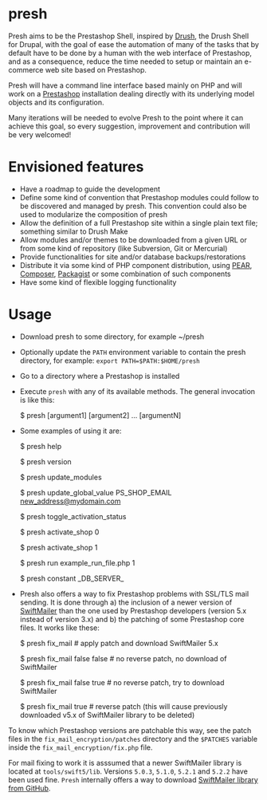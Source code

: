 presh
=====

Presh aims to be the Prestashop Shell, inspired by
[Drush](http://github.com/drush-ops/drush), the Drush Shell for
Drupal, with the goal of ease the automation of many of the tasks that by
default have to be done by a human with the web interface of Prestashop, and as
a consequence, reduce the time needed to setup or maintain an e-commerce web
site based on Prestashop.

Presh will have a command line interface based mainly on PHP and will work on
a [Prestashop](http://www.prestashop.com) installation dealing directly with
its underlying model objects and its configuration.

Many iterations will be needed to evolve Presh to the point where it can
achieve this goal, so every suggestion, improvement and contribution will
be very welcomed!

Envisioned features
===================

- Have a roadmap to guide the development
- Define some kind of convention that Prestashop modules could follow to be
discovered and managed by presh. This convention could also be used to
modularize the composition of presh
- Allow the definition of a full Prestashop site within a single plain text
file; something similar to Drush Make
- Allow modules and/or themes to be downloaded from a given URL or from some
kind of repository (like Subversion, Git or Mercurial)
- Provide functionalities for site and/or database backups/restorations
- Distribute it via some kind of PHP component distribution,
using [PEAR](http://pear.php.net/), [Composer](https://getcomposer.org/),
[Packagist](https://packagist.org/) or some combination of such components
- Have some kind of flexible logging functionality

Usage
=====

- Download presh to some directory, for example ~/presh
- Optionally update the `PATH` environment variable to contain the presh
directory, for example: `export PATH=$PATH:$HOME/presh`
- Go to a directory where a Prestashop is installed
- Execute `presh` with any of its available methods. The general invocation
is like this:

    $ presh <command> [argument1] [argument2] ... [argumentN]
    
- Some examples of using it are:

    $ presh help

    $ presh version

    $ presh update_modules
    
    $ presh update_global_value PS_SHOP_EMAIL new_address@mydomain.com

    $ presh toggle_activation_status

    $ presh activate_shop 0

    $ presh activate_shop 1
    
    $ presh run example_run_file.php 1
    
	$ presh constant \_DB_SERVER\_

- Presh also offers a way to fix Prestashop problems with SSL/TLS mail sending.
It is done through a) the inclusion of a newer version of
[SwiftMailer](http://swiftmailer.org/) than the one used by Prestashop
developers (version 5.x instead of version 3.x) and b) the patching of some
Prestashop core files. It works like these:

    $ presh fix_mail # apply patch and download SwiftMailer 5.x

    $ presh fix_mail false false # no reverse patch, no download of SwiftMailer

    $ presh fix_mail false true # no reverse patch, try to download SwiftMailer

    $ presh fix_mail true # reverse patch (this will cause previously downloaded v5.x of SwiftMailer library to be deleted)

To know which Prestashop versions are patchable this way, see the patch files
in the `fix_mail_encryption/patches` directory and the `$PATCHES` variable
inside the `fix_mail_encryption/fix.php` file.

For mail fixing to work it is asssumed that a newer SwiftMailer library is
located at `tools/swift5/lib`. Versions `5.0.3`, `5.1.0`, `5.2.1` and `5.2.2`
have been used fine. `Presh` internally offers a way to download
[SwiftMailer library from GitHub](http://github.com/swiftmailer/swiftmailer).
